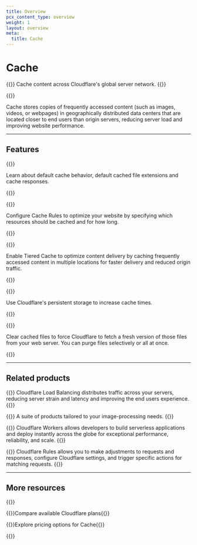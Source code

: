 ```yaml
---
title: Overview
pcx_content_type: overview
weight: 1
layout: overview
meta:
  title: Cache
---
```


# Cache

{{<description>}}
Cache content across Cloudflare's global server network.
{{</description>}}

{{<plan type="all">}}

Cache stores copies of frequently accessed content (such as images, videos, or webpages) in geographically distributed data centers that are located closer to end users than origin servers, reducing server load and improving website performance.

---

## Features

{{<feature header="Default cache behavior" href="/cache/concepts/default-cache-behavior/">}}

Learn about default cache behavior, default cached file extensions and cache responses.

{{</feature>}}

{{<feature header="Cache Rules" href="/cache/how-to/cache-rules/">}}

Configure Cache Rules to optimize your website by specifying which resources should be cached and for how long.

{{</feature>}}

{{<feature header="Tiered Cache" href="/cache/how-to/tiered-cache/">}}

Enable Tiered Cache to optimize content delivery by caching frequently accessed content in multiple locations for faster delivery and reduced origin traffic.

{{</feature>}}

{{<feature header="Cache Reserve" href="/cache/advanced-configuration/cache-reserve/">}}

Use Cloudflare's persistent storage to increase cache times.

{{</feature>}}

{{<feature header="Purge" href="/cache/how-to/purge-cache/">}}

Clear cached files to force Cloudflare to fetch a fresh version of those files from your web server. You can purge files selectively or all at once.

{{</feature>}}

---

## Related products

{{<related header="Load Balancing" href="/load-balancing/" product="load-balancing">}}
Cloudflare Load Balancing distributes traffic across your servers, reducing server strain and latency and improving the end users experience.
{{</related>}}

{{<related header="Images" href="/images/" product="images">}}
A suite of products tailored to your image-processing needs.
{{</related>}}

{{<related header="Workers" href="/workers/" product="workers">}}
Cloudflare Workers allows developers to build serverless applications and deploy instantly across the globe for exceptional performance, reliability, and scale.
{{</related>}}

{{<related header="Rules" href="/rules/" product="rules">}}
Cloudflare Rules allows you to make adjustments to requests and responses, configure Cloudflare settings, and trigger specific actions for matching requests.
{{</related>}}

---

## More resources

{{<resource-group>}}

{{<resource header="Plans" href="https://www.cloudflare.com/cdn/" icon="documentation-clipboard">}}Compare available Cloudflare plans{{</resource>}}

{{<resource header="Pricing" href="https://www.cloudflare.com/plans/#overview" icon="price">}}Explore pricing options for Cache{{</resource>}}

{{</resource-group>}}
